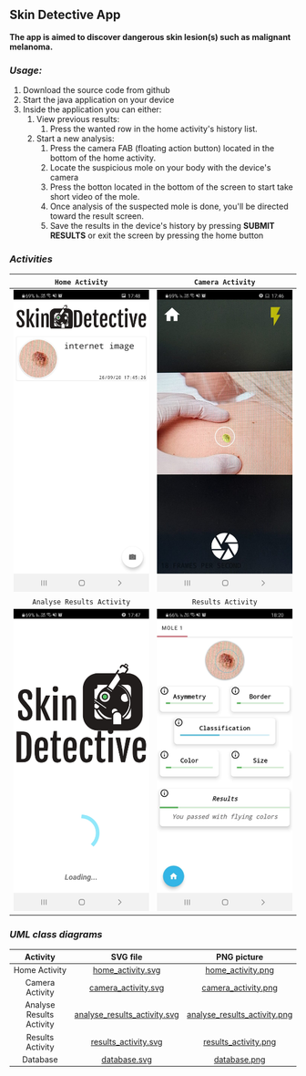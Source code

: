 ## Skin Detective App

 **The app is aimed to discover dangerous skin lesion(s) such as malignant melanoma.**

### ***Usage:*** 

1. Download the source code from github
1. Start the java application on your device
1. Inside the application you can either:
	1. View previous results:
		1. Press the wanted row in the home activity's history list.
	1. Start a new analysis:
		1. Press the camera FAB (floating action button) located in the bottom of the home activity.
		1. Locate the suspicious mole on your body with the device's camera
		1. Press the botton located in the bottom of the screen to start take short video of the mole.
		1. Once analysis of the suspected mole is done, you'll be directed toward the result screen.
		1. Save the results in the device's history by pressing **SUBMIT RESULTS** or exit the screen by pressing the home button
	
### ***Activities***

| `Home Activity` | `Camera Activity` |
| :---: | :---: |
| <img src="app/pictures/Home_Activity.jpeg" width="300"> | <img src="app/pictures/Camera_Activity.jpeg" width="300"> |
| `Analyse Results Activity` | `Results Activity` |
|  <img src="app/pictures/Analyse_Results_Activity.jpeg" width="300"> | <img src="app/pictures/Results_Activity.jpeg" width="300"> |

### ***UML class diagrams***

Activity | SVG file | PNG picture |
| :---: | :---: | :---: |
| Home Activity |[home_activity.svg](app/UML/home_activity.svg) | [home_activity.png](app/UML/home_activity.png) |
| Camera Activity |[camera_activity.svg](app/UML/camera_activity.svg) | [camera_activity.png](app/UML/camera_activity.png) |
| Analyse Results Activity |[analyse_results_activity.svg](app/UML/analyse_results_activity.svg) | [analyse_results_activity.png](app/UML/analyse_results_activity.png) |
| Results Activity |[results_activity.svg](app/UML/results_activity.svg) | [results_activity.png](app/UML/results_activity.png) |
| Database |[database.svg](app/UML/database.svg) | [database.png](app/UML/database.png) |